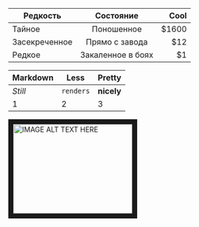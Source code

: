 

| Редкость        | Состояние           | Cool  |
| ------------- |:-------------:| -----:|
|    Тайное  | Поношенное | $1600 |
| Засекреченное      | Прямо с завода      |   $12 |
| Редкое | Закаленное в боях     |    $1 |

Markdown | Less | Pretty
--- | --- | ---
*Still* | `renders` | **nicely**
1 | 2 | 3


<a href="http://www.youtube.com/watch?feature=player_embedded&v=0bElgWvTL0kE
" target="_blank"><img src="https://cdn.igromania.ru/mnt/news/1/1/8/c/6/4/76440/2319247c3a83e329_848xH.jpg" 
alt="IMAGE ALT TEXT HERE" width="240" height="180" border="10" /></a>